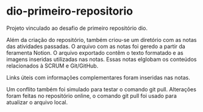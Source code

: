 # dio-primeiro-repositorio
Projeto vinculado ao desafio de primeiro repositório dio.

Além da criação do repositório, também criou-se um diretório com as notas das atividades passadas. O arquivo com as notas foi geredo a partir da feramenta Notion. O arquivo exportado contêm o texto formatado e as imagens inseridas utilizadas nas notas. Essas notas elglobam os conteúdos relacionados à SCRUM e Git/GitHub.

Links úteis com informações complementares foram inseridas nas notas.

Um conflito também foi simulado para testar o comando git pull. Alterações foram feitas no repositório online, o comando git pull foi usado para atualizar o arquivo local.
